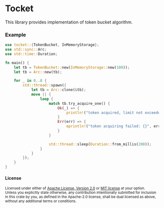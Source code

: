 # Tocket
This library provides implementation of token bucket algorithm.

### Example
```rust
use tocket::{TokenBucket, InMemoryStorage};
use std::sync::Arc;
use std::time::Duration;

fn main() {
    let tb = TokenBucket::new(InMemoryStorage::new(100));
    let tb = Arc::new(tb);

    for _ in 0..8 {
        std::thread::spawn({
            let tb = Arc::clone(&tb);
            move || {
                loop {
                    match tb.try_acquire_one() {
                        Ok(_) => {
                            println!("token acquired, limit not exceeded");
                        }
                        Err(err) => {
                            eprintln!("token acquiring failed: {}", err);
                        }
                    }

                    std::thread::sleep(Duration::from_millis(200));
                }
            }
        });
    }
}
```

#### License

<sup>
Licensed under either of <a href="LICENSE-APACHE">Apache License, Version
2.0</a> or <a href="LICENSE-MIT">MIT license</a> at your option.
</sup>

<br>

<sub>
Unless you explicitly state otherwise, any contribution intentionally submitted
for inclusion in this crate by you, as defined in the Apache-2.0 license, shall
be dual licensed as above, without any additional terms or conditions.
</sub>